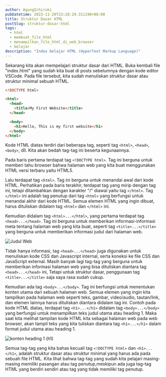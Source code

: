 ```yaml
---
author: AgungIchiruki
pubDatetime: 2023-11-20T23:28:29.311198+08:00
title: Struktur Dasar HTML
postSlug: struktur-dasar-html
tags:
  - html
  - membuat_file_html
  - menampilkan_file_html_di_web_browser
  - belajar
description: "Index belajar HTML (HyperText Markup Language)"
---
```



Sekarang kita akan mempelajari struktur dasar dari HTML. Buka kembali file "index.html" yang sudah kita buat di posts sebelumnya dengan kode editor VSCode. Pada file tersebut, kita sudah menuliskan struktur dasar atau struktur minimal sebuah HTML.

```html
<!DOCTYPE html>

<html>
  <head>
    <title>My First Website</title>
  </head>

  <body>
    <h1>Hello, This is my first website</h1>
  </body>
</html>
```

Kode HTML diatas terdiri dari beberapa tag, seperti tag `<html>`, `<head>`, `<body>`, dll. Kita akan bedah tag-tag ini beserta kegunaannya.

Pada baris pertama terdapat tag `<!DOCTYPE html>`. Tag ini berguna untuk memberi tahu browser bahwa halaman web yang kita buat menggunakan HTML versi terbaru yaitu HTML5.

Lalu terdapat tag `<html>`. Tag ini berguna untuk menandai awal dari kode HTML. Perhatikan pada baris terakhir, terdapat tag yang mirip dengan tag ini, tetapi ditambahkan dengan karakter "/" diawal yaitu tag `</html>`. Tag `</html>` ini adalah tag penutup dari tag `<html>` yang berfungsi untuk menandai akhir dari kode HTML. Semua elemen HTML yang ingin dibuat, harus dituliskan didalam tag `<html>` dan `</html>` ini.

Kemudian didalam tag `<html>...</html>`, yang pertama terdapat tag `<head>...</head>`. Tag ini berguna untuk memberikan informasi-informasi meta tentang halaman web yang kita buat, seperti tag `<title>...</title>` yang berguna untuk memberikan informasi judul dari halaman web.

![Judul Web](/assets/posts-images/belajar-html/web-title.png)

Tidak hanya informasi, tag `<head>...</head>` juga digunakan untuk menuliskan kode CSS dan Javascript internal, serta koneksi ke file CSS dan JavaScript external. Masih banyak lagi tag-tag yang berguna untuk memberikan informasi halaman web yang bisa dituliskan diantara tag `<head>...</head>` ini, Tetapi untuk struktur dasar, penggunaan tag `<title>...</title>` saja saya rasa sudah cukup.

Kemudian ada tag `<body>...</body>`. Tag ini berfungsi untuk menentukan konten utama dari sebuah halaman web. Semua elemen yang ingin kita tampilkan pada halaman web seperti teks, gambar, video/audio, tautan/link, dan elemen lainnya harus dituliskan diantara didalam tag ini. Contoh pada kode HTML diatas, terdapat tag `<h1>...</h1>` didalam tag `<body>...</body>` yang berfungsi untuk menampilkan teks judul utama atau heading 1. Maka saat kita melihat tampilan kode HTML kita sebagai halaman web pada web browser, akan tampil teks yang kita tuliskan diantara tag `<h1>...</h1>` dalam format judul utama atau heading 1.

![konten heading 1 (h1)](/assets/posts-images/belajar-html/web-h1.png)

Semua tag-tag yang kita bahas kecuali tag `<!DOCTYPE html>` dan `<h1>...</h1>`, adalah struktur dasar atau struktur minimal yang harus ada pada sebuah file HTML. Kita lihat bahwa tag-tag yang sudah kita pelajari masing-masing memiliki pasangan atau tag penutup,meskipun ada juga tag-tag HTML yang berdiri sendiri atau tag yang tidak memiliki tag penutup.
